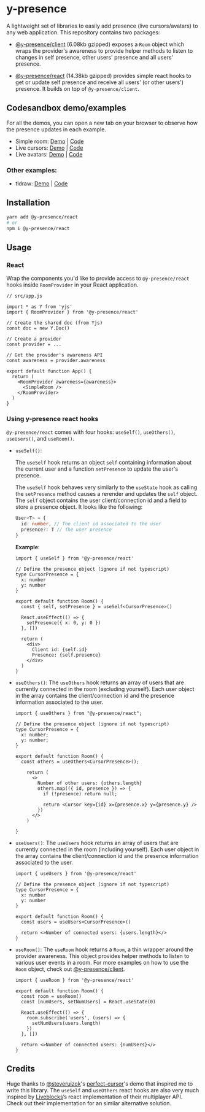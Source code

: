 # y-presence

A lightweight set of libraries to easily add presence (live cursors/avatars) to any web application. This repository contains two packages:

- [@y-presence/client](https://github.com/nimeshnayaju/y-presence/tree/main/packages/client) (6.08kb gzipped) exposes a `Room` object which wraps the provider's awareness to provide helper methods to listen to changes in self presence, other users' presence and all users' presence.

- [@y-presence/react](https://github.com/nimeshnayaju/y-presence/tree/main/packages/react) (14.38kb gzipped) provides simple react hooks to get or update self presence and receive all users' (or other users') presence. It builds on top of `@y-presence/client`.

## Codesandbox demo/examples

For all the demos, you can open a new tab on your browser to observe how the presence updates in each example.

- Simple room: [Demo](https://7ll3u.csb.app/) | [Code](https://codesandbox.io/s/y-presence-demo-simple-room-7ll3u)
- Live cursors: [Demo](https://bj2p2.csb.app/) | [Code](https://codesandbox.io/s/y-presence-demo-live-cursors-bj2p2)
- Live avatars: [Demo](https://65xpc.csb.app/) | [Code](https://codesandbox.io/s/y-presence-demo-live-avatars-65xpc)

### Other examples:

- tldraw: [Demo](https://lerod.csb.app/) | [Code](https://codesandbox.io/s/tldraw-yjs-2-0-lerod?file=/src/hooks/useMultiplayerState.ts)

## Installation

```bash
yarn add @y-presence/react
# or
npm i @y-presence/react
```

## Usage

### React

Wrap the components you'd like to provide access to `@y-presence/react` hooks inside `RoomProvider` in your React application.

```tsx
// src/app.js

import * as Y from 'yjs'
import { RoomProvider } from '@y-presence/react'

// Create the shared doc (from Yjs)
const doc = new Y.Doc()

// Create a provider
const provider = ...

// Get the provider's awareness API
const awareness = provider.awareness

export default function App() {
  return (
    <RoomProvider awareness={awareness}>
      <SimpleRoom />
    </RoomProvider>
  )
}
```

### Using y-presence react hooks

`@y-presence/react` comes with four hooks: `useSelf()`, `useOthers()`, `useUsers()`, and `useRoom()`.

- `useSelf()`:

  The `useSelf` hook returns an object `self` containing information about the current user and a function `setPresence` to update the user's presence.

  The `useSelf` hook behaves very similarly to the `useState` hook as calling the `setPresence` method causes a rerender and updates the `self` object. The `self` object contains the user client/connection id and a field to store a presence object. It looks like the following:

  ```ts
  User<T> = {
    id: number, // The client id associated to the user
    presence?: T // The user presence
  }
  ```

  **Example**:

  ```tsx
  import { useSelf } from '@y-presence/react'

  // Define the presence object (ignore if not typescript)
  type CursorPresence = {
    x: number
    y: number
  }

  export default function Room() {
    const { self, setPresence } = useSelf<CursorPresence>()

    React.useEffect(() => {
      setPresence({ x: 0, y: 0 })
    }, [])

    return (
      <div>
        Client id: {self.id}
        Presence: {self.presence}
      </div>
    )
  }
  ```

- `useOthers()`:
  The `useOthers` hook returns an array of users that are currently connected in the room (excluding yourself). Each user object in the array contains the client/connection id and the presence information associated to the user.

  ```tsx
  import { useOthers } from "@y-presence/react";

  // Define the presence object (ignore if not typescript)
  type CursorPresence = {
    x: number;
    y: number;
  }

  export default function Room() {
    const others = useOthers<CursorPresence>();

      return (
        <>
          Number of other users: {others.length}
          others.map(({ id, presence }) => {
            if (!presence) return null;

            return <Cursor key={id} x={presence.x} y={presence.y} />
          })
        </>
      )

  }

  ```

- `useUsers()`:
  The `useUsers` hook returns an array of users that are currently connected in the room (including yourself). Each user object in the array contains the client/connection id and the presence information associated to the user.

  ```tsx
  import { useUsers } from '@y-presence/react'

  // Define the presence object (ignore if not typescript)
  type CursorPresence = {
    x: number
    y: number
  }

  export default function Room() {
    const users = useUsers<CursorPresence>()

    return <>Number of connected users: {users.length}</>
  }
  ```

- `useRoom()`:
  The `useRoom` hook returns a `Room`, a thin wrapper around the provider awareness. This object provides helper methods to listen to various user events in a room. For more examples on how to use the `Room` object, check out [@y-presence/client](https://github.com/nimeshnayaju/y-presence/tree/main/packages/client).

  ```tsx
  import { useRoom } from '@y-presence/react'

  export default function Room() {
    const room = useRoom()
    const [numUsers, setNumUsers] = React.useState(0)

    React.useEffect(() => {
      room.subscribe('users', (users) => {
        setNumUsers(users.length)
      })
    }, [])

    return <>Number of connected users: {numUsers}</>
  }
  ```

## Credits

Huge thanks to [@steveruizok](https://github.com/steveruizok)'s [perfect-cursor](https://codesandbox.io/s/u85tu)'s demo that inspired me to write this library. The `useSelf` and `useOthers` react hooks are also very much inspired by [Liveblocks](https://liveblocks.io/)’s react implementation of their multiplayer API. Check out their implementation for an similar alternative solution.
